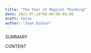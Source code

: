 ```yaml
---
title: "The Year of Magical Thinking"
date: 2022-07-24T00:00:00-05:00
draft: false
author: "Joan Didion"
---
```


SUMMARY

<!--more-->

CONTENT
